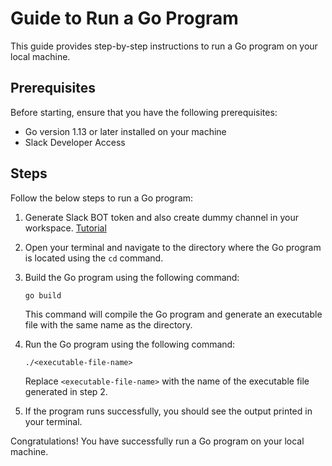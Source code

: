 # Guide to Run a Go Program

This guide provides step-by-step instructions to run a Go program on your local machine.

## Prerequisites

Before starting, ensure that you have the following prerequisites:

- Go version 1.13 or later installed on your machine
- Slack Developer Access

## Steps

Follow the below steps to run a Go program:
1. Generate Slack BOT token and also create dummy channel in your workspace. [Tutorial](https://help.capenetworks.com/en/articles/2361824-creating-a-slack-api-token#:~:text=Click%20on%20the%20Add%20Bot,API%20test%20on%20the%20dashboard.)
2. Open your terminal and navigate to the directory where the Go program is located using the `cd` command.
3. Build the Go program using the following command:
    
    ```
    go build
    
    ```
    
    This command will compile the Go program and generate an executable file with the same name as the directory.
    
3. Run the Go program using the following command:
    
    ```
    ./<executable-file-name>
    
    ```
    
    Replace `<executable-file-name>` with the name of the executable file generated in step 2.
    
4. If the program runs successfully, you should see the output printed in your terminal.

Congratulations! You have successfully run a Go program on your local machine.